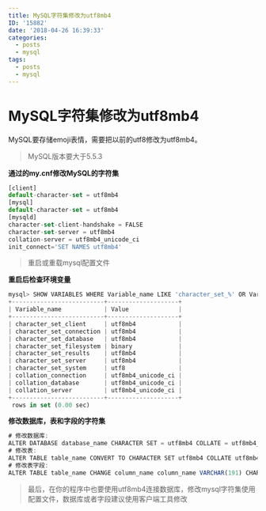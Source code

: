 ```yaml
---
title: MySQL字符集修改为utf8mb4
ID: '15882'
date: '2018-04-26 16:39:33'
categories:
  - posts
  - mysql
tags:
  - posts
  - mysql
---
```


# MySQL字符集修改为utf8mb4

MySQL要存储emoji表情，需要把以前的utf8修改为utf8mb4。

> MySQL版本要大于5.5.3

**通过的my.cnf修改MySQL的字符集**

``` js 
[client]
default-character-set = utf8mb4
[mysql]
default-character-set = utf8mb4
[mysqld]
character-set-client-handshake = FALSE
character-set-server = utf8mb4
collation-server = utf8mb4_unicode_ci
init_connect='SET NAMES utf8mb4' 
```

> 重启或重载mysql配置文件

**重启后检查环境变量**

``` js 
mysql> SHOW VARIABLES WHERE Variable_name LIKE 'character_set_%' OR Variable_name LIKE 'collation%';
+--------------------------+--------------------+
| Variable_name            | Value              |
+--------------------------+--------------------+
| character_set_client     | utf8mb4            |
| character_set_connection | utf8mb4            |
| character_set_database   | utf8mb4            |
| character_set_filesystem | binary             |
| character_set_results    | utf8mb4            |
| character_set_server     | utf8mb4            |
| character_set_system     | utf8               |
| collation_connection     | utf8mb4_unicode_ci |
| collation_database       | utf8mb4_unicode_ci |
| collation_server         | utf8mb4_unicode_ci |
+--------------------------+--------------------+
 rows in set (0.00 sec)
```

**修改数据库，表和字段的字符集**

``` js 
# 修改数据库:
ALTER DATABASE database_name CHARACTER SET = utf8mb4 COLLATE = utf8mb4_unicode_ci;
# 修改表:
ALTER TABLE table_name CONVERT TO CHARACTER SET utf8mb4 COLLATE utf8mb4_unicode_ci;
# 修改表字段:
ALTER TABLE table_name CHANGE column_name column_name VARCHAR(191) CHARACTER SET utf8mb4 COLLATE utf8mb4_unicode_ci;
```

> 最后，在你的程序中也要使用utf8mb4连接数据库，修改mysql字符集使用配置文件，数据库或者字段建议使用客户端工具修改
 
 
 
 
